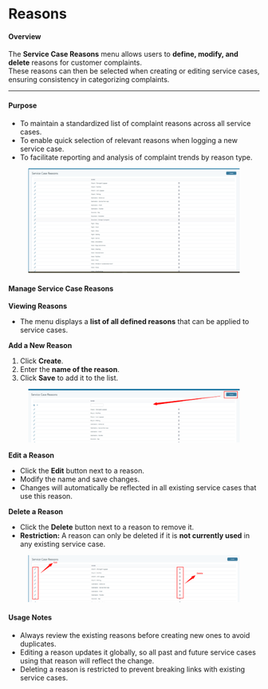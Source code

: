 # Reasons

#### **Overview**

The **Service Case Reasons** menu allows users to **define, modify, and delete** reasons for customer complaints.\
These reasons can then be selected when creating or editing service cases, ensuring consistency in categorizing complaints.

***

#### **Purpose**

* To maintain a standardized list of complaint reasons across all service cases.
* To enable quick selection of relevant reasons when logging a new service case.
* To facilitate reporting and analysis of complaint trends by reason type.

<figure><img src="../.gitbook/assets/image (27) (1) (1) (1).png" alt=""><figcaption></figcaption></figure>

#### **Manage Service Case Reasons**

**Viewing Reasons**

* The menu displays a **list of all defined reasons** that can be applied to service cases.

**Add a New Reason**

1. Click **Create**.
2. Enter the **name of the reason**.
3. Click **Save** to add it to the list.

<figure><img src="../.gitbook/assets/image (1) (1) (1) (1) (1) (1) (1) (1) (1) (1) (1) (1) (1) (1) (1) (1) (1) (1) (1) (1) (1) (1) (1) (1) (1) (1) (1) (1) (1) (1) (1) (1) (1) (1) (1) (1) (1) (1) (1) (1) (1) (1) (1) (1) (1) (1) (1) (1) (1) (1) (1) (1) (1) (1) (1) (1) (1) (1) (1) (1) ( (8).png" alt=""><figcaption></figcaption></figure>

**Edit a Reason**

* Click the **Edit** button next to a reason.
* Modify the name and save changes.
* Changes will automatically be reflected in all existing service cases that use this reason.

**Delete a Reason**

* Click the **Delete** button next to a reason to remove it.
* **Restriction:** A reason can only be deleted if it is **not currently used** in any existing service case.

<figure><img src="../.gitbook/assets/image (2) (1) (1) (1) (1) (1) (1) (1) (1) (1) (1) (1) (1) (1) (1) (1) (1) (1) (1) (1) (1) (1) (1) (1) (1) (1) (1) (1) (1) (1) (1) (1) (1) (1) (1) (1) (1) (1) (1) (1) (1) (1) (1) (1) (1) (1) (1) (1) (1) (1) (1).png" alt=""><figcaption></figcaption></figure>

#### **Usage Notes**

* Always review the existing reasons before creating new ones to avoid duplicates.
* Editing a reason updates it globally, so all past and future service cases using that reason will reflect the change.
* Deleting a reason is restricted to prevent breaking links with existing service cases.

